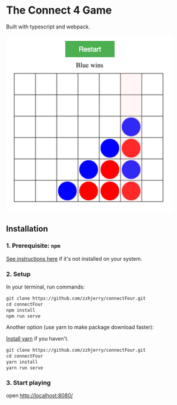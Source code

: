 # The Connect 4 Game

Built with typescript and webpack.

![Screenshot](./screenshot.png)

## Installation

### 1. Prerequisite: `npm`

[See instructions here](https://docs.npmjs.com/getting-started/installing-node) if
it's not installed on your system.

### 2. Setup

In your terminal, run commands:

```
git clone https://github.com/zzhjerry/connectFour.git
cd connectFour
npm install
npm run serve
```

Another option (use yarn to make package download faster):

[Install yarn](https://yarnpkg.com/en/docs/install#mac-tab) if you haven't.

```
git clone https://github.com/zzhjerry/connectFour.git
cd connectFour
yarn install
yarn run serve

```

### 3. Start playing

open [http://localhost:8080/](http://localhost:8080/)
